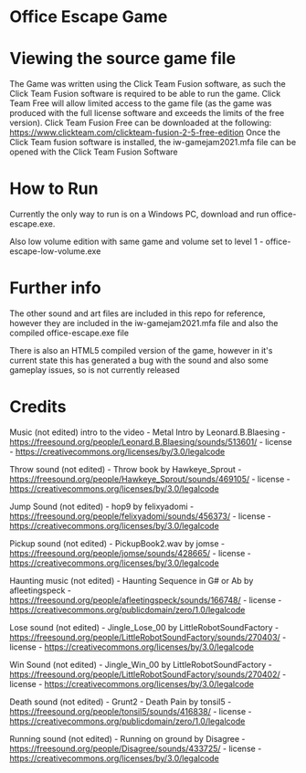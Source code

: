 # Office Escape Game

# Viewing the source game file
The Game was written using the Click Team Fusion software, as such the Click Team Fusion software is required to be able to run the game. Click Team Free will allow limited access to the game file (as the game was produced with the full license software and exceeds the limits of the free version). Click Team Fusion Free can be downloaded at the following: https://www.clickteam.com/clickteam-fusion-2-5-free-edition
Once the Click Team fusion software is installed, the iw-gamejam2021.mfa file can be opened with the Click Team Fusion Software

# How to Run
Currently the only way to run is on a Windows PC, download and run office-escape.exe.

Also low volume edition with same game and volume set to level 1 - office-escape-low-volume.exe

# Further info
The other sound and art files are included in this repo for reference, however they are included in the iw-gamejam2021.mfa file and also the compiled office-escape.exe file

There is also an HTML5 compiled version of the game, however in it's current state this has generated a bug with the sound and also some gameplay issues, so is not currently released

# Credits

Music (not edited) intro to the video - Metal Intro by Leonard.B.Blaesing - https://freesound.org/people/Leonard.B.Blaesing/sounds/513601/ - license - https://creativecommons.org/licenses/by/3.0/legalcode

Throw sound (not edited) - Throw book by Hawkeye_Sprout - https://freesound.org/people/Hawkeye_Sprout/sounds/469105/ - license - https://creativecommons.org/licenses/by/3.0/legalcode

Jump Sound (not edited) - hop9 by felixyadomi - https://freesound.org/people/felixyadomi/sounds/456373/ - license - https://creativecommons.org/licenses/by/3.0/legalcode

Pickup sound (not edited) - PickupBook2.wav by jomse - https://freesound.org/people/jomse/sounds/428665/ - license - https://creativecommons.org/licenses/by/3.0/legalcode

Haunting music (not edited) - Haunting Sequence in G# or Ab by afleetingspeck - https://freesound.org/people/afleetingspeck/sounds/166748/ - license - https://creativecommons.org/publicdomain/zero/1.0/legalcode

Lose sound (not edited) - Jingle_Lose_00 by LittleRobotSoundFactory - https://freesound.org/people/LittleRobotSoundFactory/sounds/270403/ - license - https://creativecommons.org/licenses/by/3.0/legalcode

Win Sound (not edited) - Jingle_Win_00 by LittleRobotSoundFactory - https://freesound.org/people/LittleRobotSoundFactory/sounds/270402/ - license - https://creativecommons.org/licenses/by/3.0/legalcode

Death sound (not edited) - Grunt2 - Death Pain by tonsil5 - https://freesound.org/people/tonsil5/sounds/416838/ - license - https://creativecommons.org/publicdomain/zero/1.0/legalcode

Running sound (not edited) - Running on ground by Disagree - https://freesound.org/people/Disagree/sounds/433725/ - license - https://creativecommons.org/licenses/by/3.0/legalcode
